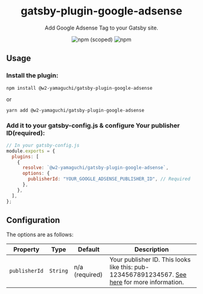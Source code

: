 <h1 align="center">
<strong>gatsby-plugin-google-adsense</strong>
</h1>

<p align="center">
Add Google Adsense Tag to your Gatsby site.
</p>

<p align="center">
<img alt="npm (scoped)" src="https://img.shields.io/npm/v/@w2-yamaguchi/gatsby-plugin-google-adsense">
<img alt="npm" src="https://img.shields.io/npm/dt/@w2-yamaguchi/gatsby-plugin-google-adsense">
</p>

## Usage

### Install the plugin:

```
npm install @w2-yamaguchi/gatsby-plugin-google-adsense
```

or

```
yarn add @w2-yamaguchi/gatsby-plugin-google-adsense
```

### Add it to your gatsby-config.js & configure Your publisher ID(required):

```javascript
// In your gatsby-config.js
module.exports = {
  plugins: [
    {
      resolve: `@w2-yamaguchi/gatsby-plugin-google-adsense`,
      options: {
        publisherId: "YOUR_GOOGLE_ADSENSE_PUBLISHER_ID", // Required
      },
    },
  ],
};
```

## Configuration

The options are as follows:

| Property      | Type     | Default        | Description                                                                                                                                      |
| ------------- | -------- | -------------- | ------------------------------------------------------------------------------------------------------------------------------------------------ |
| `publisherId` | `String` | n/a (required) | Your publisher ID. This looks like this: pub-1234567891234567. [See here](https://support.google.com/adsense/answer/105516) for more information.|
